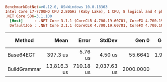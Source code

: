 ``` ini

BenchmarkDotNet=v0.12.0, OS=Windows 10.0.18363
Intel Core i7-7700HQ CPU 2.80GHz (Kaby Lake), 1 CPU, 8 logical and 4 physical cores
.NET Core SDK=3.1.100
  [Host]     : .NET Core 3.1.1 (CoreCLR 4.700.19.60701, CoreFX 4.700.19.60801), X64 RyuJIT DEBUG
  DefaultJob : .NET Core 3.1.1 (CoreCLR 4.700.19.60701, CoreFX 4.700.19.60801), X64 RyuJIT


```
|       Method |        Mean |     Error |      StdDev |     Gen 0 |  Gen 1 | Gen 2 |  Allocated |
|------------- |------------:|----------:|------------:|----------:|-------:|------:|-----------:|
|    Base64EGT |    397.3 us |   5.76 us |     4.50 us |   55.6641 | 1.9531 |     - |   171.1 KB |
| BuildGrammar | 13,816.3 us | 710.18 us | 2,037.63 us | 2000.0000 |      - |     - | 7446.34 KB |
